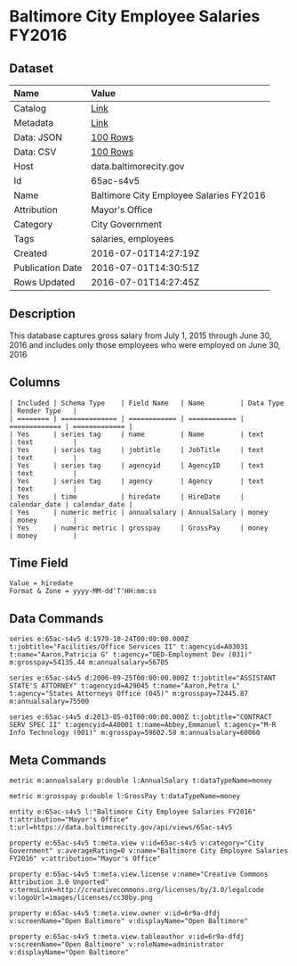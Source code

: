 # Baltimore City Employee Salaries FY2016

## Dataset

| Name | Value |
| :--- | :---- |
| Catalog | [Link](https://catalog.data.gov/dataset/baltimore-city-employee-salaries-fy2016) |
| Metadata | [Link](https://data.baltimorecity.gov/api/views/65ac-s4v5) |
| Data: JSON | [100 Rows](https://data.baltimorecity.gov/api/views/65ac-s4v5/rows.json?max_rows=100) |
| Data: CSV | [100 Rows](https://data.baltimorecity.gov/api/views/65ac-s4v5/rows.csv?max_rows=100) |
| Host | data.baltimorecity.gov |
| Id | 65ac-s4v5 |
| Name | Baltimore City Employee Salaries FY2016 |
| Attribution | Mayor's Office |
| Category | City Government |
| Tags | salaries, employees |
| Created | 2016-07-01T14:27:19Z |
| Publication Date | 2016-07-01T14:30:51Z |
| Rows Updated | 2016-07-01T14:27:45Z |

## Description

This database captures gross salary from July 1, 2015 through June 30, 2016 and includes only those employees who were employed on June 30, 2016

## Columns

```ls
| Included | Schema Type    | Field Name   | Name         | Data Type     | Render Type   |
| ======== | ============== | ============ | ============ | ============= | ============= |
| Yes      | series tag     | name         | Name         | text          | text          |
| Yes      | series tag     | jobtitle     | JobTitle     | text          | text          |
| Yes      | series tag     | agencyid     | AgencyID     | text          | text          |
| Yes      | series tag     | agency       | Agency       | text          | text          |
| Yes      | time           | hiredate     | HireDate     | calendar_date | calendar_date |
| Yes      | numeric metric | annualsalary | AnnualSalary | money         | money         |
| Yes      | numeric metric | grosspay     | GrossPay     | money         | money         |
```

## Time Field

```ls
Value = hiredate
Format & Zone = yyyy-MM-dd'T'HH:mm:ss
```

## Data Commands

```ls
series e:65ac-s4v5 d:1979-10-24T00:00:00.000Z t:jobtitle="Facilities/Office Services II" t:agencyid=A03031 t:name="Aaron,Patricia G" t:agency="OED-Employment Dev (031)" m:grosspay=54135.44 m:annualsalary=56705

series e:65ac-s4v5 d:2006-09-25T00:00:00.000Z t:jobtitle="ASSISTANT STATE'S ATTORNEY" t:agencyid=A29045 t:name="Aaron,Petra L" t:agency="States Attorneys Office (045)" m:grosspay=72445.87 m:annualsalary=75500

series e:65ac-s4v5 d:2013-05-01T00:00:00.000Z t:jobtitle="CONTRACT SERV SPEC II" t:agencyid=A40001 t:name=Abbey,Emmanuel t:agency="M-R Info Technology (001)" m:grosspay=59602.58 m:annualsalary=60060
```

## Meta Commands

```ls
metric m:annualsalary p:double l:AnnualSalary t:dataTypeName=money

metric m:grosspay p:double l:GrossPay t:dataTypeName=money

entity e:65ac-s4v5 l:"Baltimore City Employee Salaries FY2016" t:attribution="Mayor's Office" t:url=https://data.baltimorecity.gov/api/views/65ac-s4v5

property e:65ac-s4v5 t:meta.view v:id=65ac-s4v5 v:category="City Government" v:averageRating=0 v:name="Baltimore City Employee Salaries FY2016" v:attribution="Mayor's Office"

property e:65ac-s4v5 t:meta.view.license v:name="Creative Commons Attribution 3.0 Unported" v:termsLink=http://creativecommons.org/licenses/by/3.0/legalcode v:logoUrl=images/licenses/cc30by.png

property e:65ac-s4v5 t:meta.view.owner v:id=6r9a-dfdj v:screenName="Open Baltimore" v:displayName="Open Baltimore"

property e:65ac-s4v5 t:meta.view.tableauthor v:id=6r9a-dfdj v:screenName="Open Baltimore" v:roleName=administrator v:displayName="Open Baltimore"
```